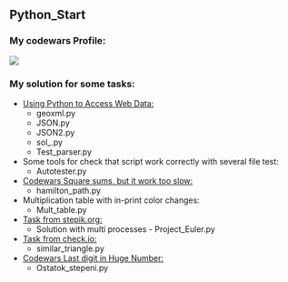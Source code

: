 ## Python_Start
### My codewars Profile:
[<img src=https://www.codewars.com/users/deigumnov/badges/large>](https://www.codewars.com/users/deigumnov/)
### My solution for some tasks:
* [Using Python to Access Web Data:](https://www.coursera.org/learn/python-network-data)
    * geoxml.py
    * JSON.py
    * JSON2.py
    * sol_.py
    * Test_parser.py
* Some tools for check that script work correctly with several file test:
    * Autotester.py
* [Codewars Square sums, but it work too slow:](https://www.codewars.com/kata/5a667236145c462103000091)
    * hamilton_path.py
* Multiplication table with in-print color changes:
    * Mult_table.py
* [Task from stepik.org:](https://stepik.org/lesson/298795/step/13?unit=280622)
    * Solution with multi processes - Project_Euler.py
* [Task from check.io:](https://py.checkio.org/en/mission/similar-triangles/)
    * similar_triangle.py
* [Codewars Last digit in Huge Number:](https://www.codewars.com/kata/5518a860a73e708c0a000027)
    * Ostatok_stepeni.py